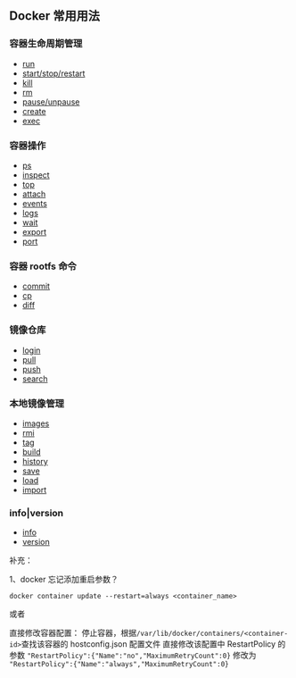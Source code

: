 ## Docker 常用用法

### 容器生命周期管理

- [run](https://www.runoob.com/docekr/docker-run-command.html)
- [start/stop/restart](https://www.runoob.com/docekr/docker-start-stop-restart-command.html)
- [kill](https://www.runoob.com/docekr/docker-kill-command.html)
- [rm](https://www.runoob.com/docekr/docker-rm-command.html)
- [pause/unpause](https://www.runoob.com/docekr/docker-pause-unpause-command.html)
- [create](https://www.runoob.com/docekr/docker-create-command.html)
- [exec](https://www.runoob.com/docekr/docker-exec-command.html)

### 容器操作

- [ps](https://www.runoob.com/docekr/docker-ps-command.html)
- [inspect](https://www.runoob.com/docekr/docker-inspect-command.html)
- [top](https://www.runoob.com/docekr/docker-top-command.html)
- [attach](https://www.runoob.com/docekr/docker-attach-command.html)
- [events](https://www.runoob.com/docekr/docker-events-command.html)
- [logs](https://www.runoob.com/docekr/docker-logs-command.html)
- [wait](https://www.runoob.com/docekr/docker-wait-command.html)
- [export](https://www.runoob.com/docekr/docker-export-command.html)
- [port](https://www.runoob.com/docekr/docker-port-command.html)

### 容器 rootfs 命令

- [commit](https://www.runoob.com/docekr/docker-commit-command.html)
- [cp](https://www.runoob.com/docekr/docker-cp-command.html)
- [diff](https://www.runoob.com/docekr/docker-diff-command.html)

### 镜像仓库

- [login](https://www.runoob.com/docekr/docker-login-command.html)
- [pull](https://www.runoob.com/docekr/docker-pull-command.html)
- [push](https://www.runoob.com/docekr/docker-push-command.html)
- [search](https://www.runoob.com/docekr/docker-search-command.html)

### 本地镜像管理

- [images](https://www.runoob.com/docekr/docker-images-command.html)
- [rmi](https://www.runoob.com/docekr/docker-rmi-command.html)
- [tag](https://www.runoob.com/docekr/docker-tag-command.html)
- [build](https://www.runoob.com/docekr/docker-build-command.html)
- [history](https://www.runoob.com/docekr/docker-history-command.html)
- [save](https://www.runoob.com/docekr/docker-save-command.html)
- [load](https://www.runoob.com/docekr/docker-load-command.html)
- [import](https://www.runoob.com/docekr/docker-import-command.html)

### info|version

- [info](https://www.runoob.com/docekr/docker-info-command.html)
- [version](https://www.runoob.com/docekr/docker-version-command.html)

补充：

1、docker 忘记添加重启参数？

`docker container update --restart=always <container_name>`

或者

直接修改容器配置：
停止容器，根据`/var/lib/docker/containers/<container-id>`查找该容器的 hostconfig.json 配置文件
直接修改该配置中 RestartPolicy 的参数
`"RestartPolicy":{"Name":"no","MaximumRetryCount":0}`
修改为
`"RestartPolicy":{"Name":"always","MaximumRetryCount":0}`
